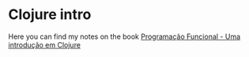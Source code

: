 # Clojure intro

Here you can find my notes on the book [Programação Funcional - Uma introdução em Clojure](https://www.casadocodigo.com.br/products/livro-programacao-funcional-clojure)